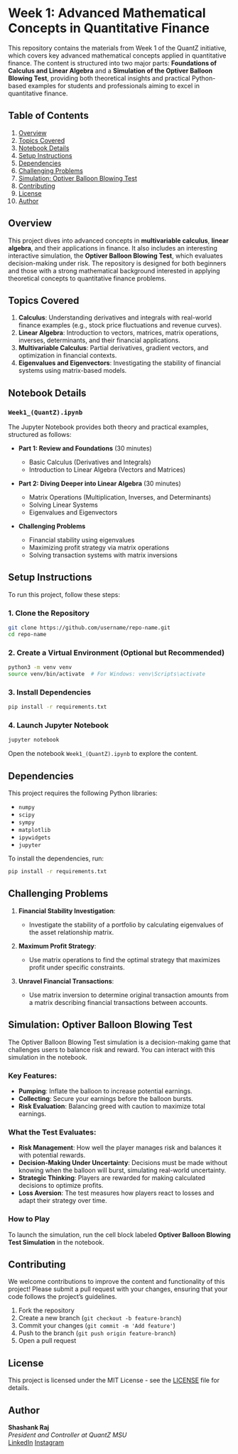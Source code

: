 
# Week 1: Advanced Mathematical Concepts in Quantitative Finance

This repository contains the materials from Week 1 of the QuantZ initiative, which covers key advanced mathematical concepts applied in quantitative finance. The content is structured into two major parts: **Foundations of Calculus and Linear Algebra** and a **Simulation of the Optiver Balloon Blowing Test**, providing both theoretical insights and practical Python-based examples for students and professionals aiming to excel in quantitative finance.

## Table of Contents

1. [Overview](#overview)
2. [Topics Covered](#topics-covered)
3. [Notebook Details](#notebook-details)
4. [Setup Instructions](#setup-instructions)
5. [Dependencies](#dependencies)
6. [Challenging Problems](#challenging-problems)
7. [Simulation: Optiver Balloon Blowing Test](#simulation-optiver-balloon-blowing-test)
8. [Contributing](#contributing)
9. [License](#license)
10. [Author](#author)

## Overview

This project dives into advanced concepts in **multivariable calculus**, **linear algebra**, and their applications in finance. It also includes an interesting interactive simulation, the **Optiver Balloon Blowing Test**, which evaluates decision-making under risk. The repository is designed for both beginners and those with a strong mathematical background interested in applying theoretical concepts to quantitative finance problems.

## Topics Covered

1. **Calculus**: Understanding derivatives and integrals with real-world finance examples (e.g., stock price fluctuations and revenue curves).
2. **Linear Algebra**: Introduction to vectors, matrices, matrix operations, inverses, determinants, and their financial applications.
3. **Multivariable Calculus**: Partial derivatives, gradient vectors, and optimization in financial contexts.
4. **Eigenvalues and Eigenvectors**: Investigating the stability of financial systems using matrix-based models.

## Notebook Details

### `Week1_(QuantZ).ipynb`

The Jupyter Notebook provides both theory and practical examples, structured as follows:

- **Part 1: Review and Foundations** (30 minutes)
  - Basic Calculus (Derivatives and Integrals)
  - Introduction to Linear Algebra (Vectors and Matrices)
  
- **Part 2: Diving Deeper into Linear Algebra** (30 minutes)
  - Matrix Operations (Multiplication, Inverses, and Determinants)
  - Solving Linear Systems
  - Eigenvalues and Eigenvectors

- **Challenging Problems**
  - Financial stability using eigenvalues
  - Maximizing profit strategy via matrix operations
  - Solving transaction systems with matrix inversions

## Setup Instructions

To run this project, follow these steps:

### 1. Clone the Repository

```bash
git clone https://github.com/username/repo-name.git
cd repo-name
```

### 2. Create a Virtual Environment (Optional but Recommended)

```bash
python3 -m venv venv
source venv/bin/activate  # For Windows: venv\Scripts\activate
```

### 3. Install Dependencies

```bash
pip install -r requirements.txt
```

### 4. Launch Jupyter Notebook

```bash
jupyter notebook
```

Open the notebook `Week1_(QuantZ).ipynb` to explore the content.

## Dependencies

This project requires the following Python libraries:

- `numpy`
- `scipy`
- `sympy`
- `matplotlib`
- `ipywidgets`
- `jupyter`

To install the dependencies, run:

```bash
pip install -r requirements.txt
```

## Challenging Problems

1. **Financial Stability Investigation**: 
   - Investigate the stability of a portfolio by calculating eigenvalues of the asset relationship matrix.
  
2. **Maximum Profit Strategy**: 
   - Use matrix operations to find the optimal strategy that maximizes profit under specific constraints.
  
3. **Unravel Financial Transactions**: 
   - Use matrix inversion to determine original transaction amounts from a matrix describing financial transactions between accounts.

## Simulation: Optiver Balloon Blowing Test

The Optiver Balloon Blowing Test simulation is a decision-making game that challenges users to balance risk and reward. You can interact with this simulation in the notebook.

### Key Features:
- **Pumping**: Inflate the balloon to increase potential earnings.
- **Collecting**: Secure your earnings before the balloon bursts.
- **Risk Evaluation**: Balancing greed with caution to maximize total earnings.

### What the Test Evaluates:
- **Risk Management**: How well the player manages risk and balances it with potential rewards.
- **Decision-Making Under Uncertainty**: Decisions must be made without knowing when the balloon will burst, simulating real-world uncertainty.
- **Strategic Thinking**: Players are rewarded for making calculated decisions to optimize profits.
- **Loss Aversion**: The test measures how players react to losses and adapt their strategy over time.

### How to Play

To launch the simulation, run the cell block labeled **Optiver Balloon Blowing Test Simulation** in the notebook.

## Contributing

We welcome contributions to improve the content and functionality of this project! Please submit a pull request with your changes, ensuring that your code follows the project’s guidelines.

1. Fork the repository
2. Create a new branch (`git checkout -b feature-branch`)
3. Commit your changes (`git commit -m 'Add feature'`)
4. Push to the branch (`git push origin feature-branch`)
5. Open a pull request

## License

This project is licensed under the MIT License - see the [LICENSE](LICENSE) file for details.

## Author

**Shashank Raj**  
*President and Controller at QuantZ MSU*  
[LinkedIn](https://www.linkedin.com/in/rshashank10/) 
[Instagram](https://www.instagram.com/shashoriginal/)
